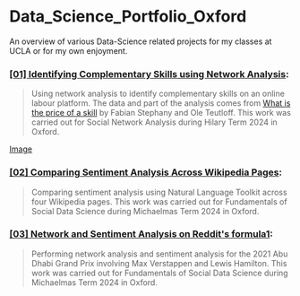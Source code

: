 # Data_Science_Portfolio_Oxford


An overview of various Data-Science related projects for my classes at UCLA or for my own enjoyment.

### [[01] Identifying Complementary Skills using Network Analysis](https://github.com/MariethCoetzer/Data_Science_Portfolio_Oxford/tree/main/%5B01%5D%20Finding%20Matching%20Skills%20using%20Network%20Analysis):
> Using network analysis to identify complementary skills on an online labour platform. The data and part of the analysis comes from [What is the price of a skill](https://www.sciencedirect.com/science/article/pii/S0048733323001828?via%3Dihub) by Fabian Stephany and Ole Teutloff. This work was carried out for Social Network Analysis during Hilary Term 2024 in Oxford.

[Image](SankeyDiagram.png)


### [[02] Comparing Sentiment Analysis Across Wikipedia Pages](https://github.com/MariethCoetzer/Data_Science_Portfolio_Oxford/tree/main/%5B02%5D%20Comparing%20Sentiment%20Analysis%20Across%20Wikipedia%20Pages):
> Comparing sentiment analysis using Natural Language Toolkit across four Wikipedia pages. This work was carried out for Fundamentals of Social Data Science during Michaelmas Term 2024 in Oxford. 

### [[03] Network and Sentiment Analysis on Reddit's formula1](https://github.com/MariethCoetzer/Data_Science_Portfolio/tree/main/%5B02%5D%20Predicting%20Social%20Support%20using%20Machine%20Learning%20Techniques):
> Performing network analysis and sentiment analysis for the 2021 Abu Dhabi Grand Prix involving Max Verstappen and Lewis Hamilton. This work was carried out for Fundamentals of Social Data Science during Michaelmas Term 2024 in Oxford. 
